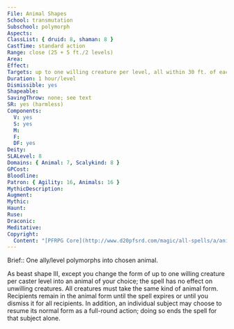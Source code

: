 ```yaml
---
File: Animal Shapes
School: transmutation
Subschool: polymorph
Aspects: 
ClassList: { druid: 8, shaman: 8 }
CastTime: standard action
Range: close (25 + 5 ft./2 levels)
Area: 
Effect: 
Targets: up to one willing creature per level, all within 30 ft. of each other.
Duration: 1 hour/level
Dismissible: yes
Shapeable: 
SavingThrow: none; see text
SR: yes (harmless)
Components:
  V: yes
  S: yes
  M: 
  F: 
  DF: yes
Deity: 
SLALevel: 8
Domains: { Animal: 7, Scalykind: 8 }
GPCost: 
Bloodline: 
Patron: { Agility: 16, Animals: 16 }
MythicDescription: 
Augment: 
Mythic: 
Haunt: 
Ruse: 
Draconic: 
Meditative: 
Copyright:
  Content: "[PFRPG Core](http://www.d20pfsrd.com/magic/all-spells/a/animal-shapes)"
---
```

Brief:: One ally/level polymorphs into chosen animal.

As beast shape III, except you change the form of up to one willing creature per caster level into an animal of your choice; the spell has no effect on unwilling creatures. All creatures must take the same kind of animal form. Recipients remain in the animal form until the spell expires or until you dismiss it for all recipients. In addition, an individual subject may choose to resume its normal form as a full-round action; doing so ends the spell for that subject alone.
